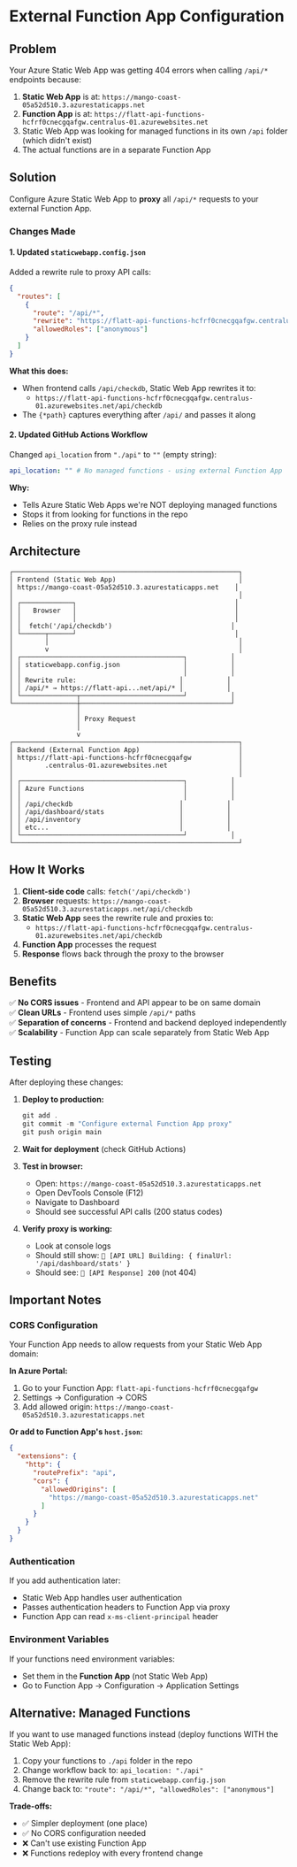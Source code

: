 # External Function App Configuration

## Problem

Your Azure Static Web App was getting 404 errors when calling `/api/*` endpoints because:

1. **Static Web App** is at: `https://mango-coast-05a52d510.3.azurestaticapps.net`
2. **Function App** is at: `https://flatt-api-functions-hcfrf0cnecgqafgw.centralus-01.azurewebsites.net`
3. Static Web App was looking for managed functions in its own `/api` folder (which didn't exist)
4. The actual functions are in a separate Function App

## Solution

Configure Azure Static Web App to **proxy** all `/api/*` requests to your external Function App.

### Changes Made

#### 1. Updated `staticwebapp.config.json`

Added a rewrite rule to proxy API calls:

```json
{
  "routes": [
    {
      "route": "/api/*",
      "rewrite": "https://flatt-api-functions-hcfrf0cnecgqafgw.centralus-01.azurewebsites.net/api/{*path}",
      "allowedRoles": ["anonymous"]
    }
  ]
}
```

**What this does:**
- When frontend calls `/api/checkdb`, Static Web App rewrites it to:
  - `https://flatt-api-functions-hcfrf0cnecgqafgw.centralus-01.azurewebsites.net/api/checkdb`
- The `{*path}` captures everything after `/api/` and passes it along

#### 2. Updated GitHub Actions Workflow

Changed `api_location` from `"./api"` to `""` (empty string):

```yaml
api_location: "" # No managed functions - using external Function App
```

**Why:**
- Tells Azure Static Web Apps we're NOT deploying managed functions
- Stops it from looking for functions in the repo
- Relies on the proxy rule instead

## Architecture

```
┌─────────────────────────────────────────────────────────┐
│ Frontend (Static Web App)                               │
│ https://mango-coast-05a52d510.3.azurestaticapps.net    │
│                                                         │
│ ┌─────────────┐                                        │
│ │   Browser   │                                        │
│ │             │                                        │
│ │  fetch('/api/checkdb')                              │
│ └──────┬──────┘                                        │
│        │                                                │
│        v                                                │
│ ┌─────────────────────────────────────────┐           │
│ │ staticwebapp.config.json                │           │
│ │                                         │           │
│ │ Rewrite rule:                          │           │
│ │ /api/* → https://flatt-api...net/api/* │           │
│ └──────────────┬──────────────────────────┘           │
└────────────────┼──────────────────────────────────────┘
                 │
                 │ Proxy Request
                 │
                 v
┌─────────────────────────────────────────────────────────┐
│ Backend (External Function App)                         │
│ https://flatt-api-functions-hcfrf0cnecgqafgw            │
│        .centralus-01.azurewebsites.net                  │
│                                                         │
│ ┌─────────────────────────────────────────┐           │
│ │ Azure Functions                         │           │
│ │                                         │           │
│ │ /api/checkdb                           │           │
│ │ /api/dashboard/stats                   │           │
│ │ /api/inventory                         │           │
│ │ etc...                                 │           │
│ └─────────────────────────────────────────┘           │
└─────────────────────────────────────────────────────────┘
```

## How It Works

1. **Client-side code** calls: `fetch('/api/checkdb')`
2. **Browser** requests: `https://mango-coast-05a52d510.3.azurestaticapps.net/api/checkdb`
3. **Static Web App** sees the rewrite rule and proxies to:
   - `https://flatt-api-functions-hcfrf0cnecgqafgw.centralus-01.azurewebsites.net/api/checkdb`
4. **Function App** processes the request
5. **Response** flows back through the proxy to the browser

## Benefits

✅ **No CORS issues** - Frontend and API appear to be on same domain  
✅ **Clean URLs** - Frontend uses simple `/api/*` paths  
✅ **Separation of concerns** - Frontend and backend deployed independently  
✅ **Scalability** - Function App can scale separately from Static Web App  

## Testing

After deploying these changes:

1. **Deploy to production:**
   ```powershell
   git add .
   git commit -m "Configure external Function App proxy"
   git push origin main
   ```

2. **Wait for deployment** (check GitHub Actions)

3. **Test in browser:**
   - Open: `https://mango-coast-05a52d510.3.azurestaticapps.net`
   - Open DevTools Console (F12)
   - Navigate to Dashboard
   - Should see successful API calls (200 status codes)

4. **Verify proxy is working:**
   - Look at console logs
   - Should still show: `🔗 [API URL] Building: { finalUrl: '/api/dashboard/stats' }`
   - Should see: `📡 [API Response] 200` (not 404)

## Important Notes

### CORS Configuration

Your Function App needs to allow requests from your Static Web App domain:

**In Azure Portal:**
1. Go to your Function App: `flatt-api-functions-hcfrf0cnecgqafgw`
2. Settings → Configuration → CORS
3. Add allowed origin: `https://mango-coast-05a52d510.3.azurestaticapps.net`

**Or add to Function App's `host.json`:**
```json
{
  "extensions": {
    "http": {
      "routePrefix": "api",
      "cors": {
        "allowedOrigins": [
          "https://mango-coast-05a52d510.3.azurestaticapps.net"
        ]
      }
    }
  }
}
```

### Authentication

If you add authentication later:
- Static Web App handles user authentication
- Passes authentication headers to Function App via proxy
- Function App can read `x-ms-client-principal` header

### Environment Variables

If your functions need environment variables:
- Set them in the **Function App** (not Static Web App)
- Go to Function App → Configuration → Application Settings

## Alternative: Managed Functions

If you want to use managed functions instead (deploy functions WITH the Static Web App):

1. Copy your functions to `./api` folder in the repo
2. Change workflow back to: `api_location: "./api"`
3. Remove the rewrite rule from `staticwebapp.config.json`
4. Change back to: `"route": "/api/*", "allowedRoles": ["anonymous"]`

**Trade-offs:**
- ✅ Simpler deployment (one place)
- ✅ No CORS configuration needed
- ❌ Can't use existing Function App
- ❌ Functions redeploy with every frontend change

